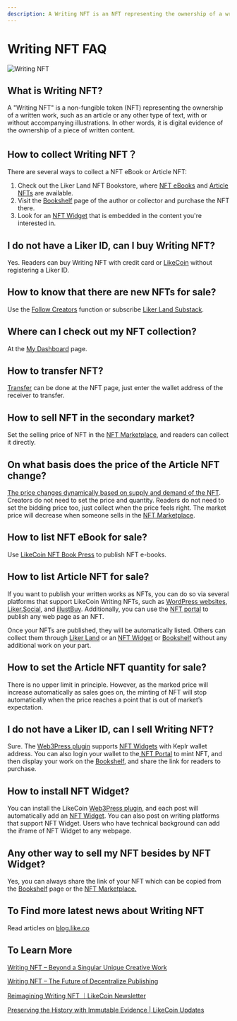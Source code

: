 ```yaml
---
description: A Writing NFT is an NFT representing the ownership of a written work
---
```


# Writing NFT FAQ

![Writing NFT](../.gitbook/assets/likecoin\_ad115\_writingnft\_b-01.jpeg)

## What is Writing NFT?

A "Writing NFT" is a non-fungible token (NFT) representing the ownership of a written work, such as an article or any other type of text, with or without accompanying illustrations. In other words, it is digital evidence of the ownership of a piece of written content.

## How to collect Writing NFT？

There are several ways to collect a NFT eBook or Article NFT:

1. Check out the Liker Land NFT Bookstore, where [NFT eBooks](https://liker.land/en/store) and [Article NFTs](https://liker.land/en/store/articles) are available.
2. Visit the [Bookshelf](liker-land-web/bookshelf.md) page of the author or collector and purchase the NFT there.
3. Look for an [NFT Widget](nft-portal/nft-widget.md) that is embedded in the content you're interested in.

## I do not have a Liker ID, can I buy Writing NFT?

Yes. Readers can buy Writing NFT with credit card or [LikeCoin](https://like.co/) without registering a Liker ID.

## How to know that there are new NFTs for sale?

Use the [Follow Creators](liker-land-web/follow-creators.md) function or subscribe [Liker Land Substack](https://newsletter.liker.land/).

## Where can I check out my NFT collection?

At the [My Dashboard](liker-land-web/dashboard.md) page.

## How to transfer NFT?

[Transfer](transfer-writing-nft/) can be done at the NFT page, just enter the wallet address of the receiver to transfer.

## How to sell NFT in the secondary market?

Set the selling price of NFT in the [NFT Marketplace](collect-writing-nft/nft-marketplace.md), and readers can collect it directly.

## On what basis does the price of the Article NFT change?

[The price changes dynamically based on supply and demand of the NFT](collect-writing-nft/dynamic-pricing.md). Creators do not need to set the price and quantity. Readers do not need to set the bidding price too, just collect when the price feels right. The market price will decrease when someone sells in the [NFT Marketplace](collect-writing-nft/nft-marketplace.md).

## How to list NFT eBook for sale?

Use [LikeCoin NFT Book Press](nft-book-press/) to publish NFT e-books.

## How to list Article NFT for sale?

If you want to publish your written works as NFTs, you can do so via several platforms that support LikeCoin Writing NFTs, such as [WordPress websites](../user-guide/wordpress.md), [Liker.Social](https://liker.social/), and [illustBuy](https://illustbuy.com/). Additionally, you can use the [NFT portal](https://app.like.co/nft/url) to publish any web page as an NFT.&#x20;

Once your NFTs are published, they will be automatically listed. Others can collect them through [Liker Land](https://liker.land/?utm\_source=docs) or an [NFT Widget](nft-portal/nft-widget.md) or [Bookshelf](liker-land-web/bookshelf.md) without any additional work on your part.

## How to set the Article NFT quantity for sale?

There is no upper limit in principle. However, as the marked price will increase automatically as sales goes on, the minting of NFT will stop automatically when the price reaches a point that is out of market’s expectation.

## I do not have a Liker ID, can I sell Writing NFT?

Sure. The [Web3Press plugin](../user-guide/wordpress.md) supports [NFT Widgets](nft-portal/nft-widget.md) with Keplr wallet address. You can also login your wallet to the[ NFT Portal](../developer/likenft/nft-portal/) to mint NFT, and then display your work on the [Bookshelf](liker-land-web/bookshelf.md), and share the link for readers to purchase.

## How to install NFT Widget?

You can install the LikeCoin [Web3Press plugin](../user-guide/wordpress.md), and each post will automatically add an [NFT Widget](nft-portal/nft-widget.md). You can also post on writing platforms that support NFT Widget. Users who have technical background can add the iframe of NFT Widget to any webpage.

## Any other way to sell my NFT besides by NFT Widget?

Yes, you can always share the link of your NFT which can be copied from the [Bookshelf](liker-land-web/bookshelf.md) page or the [NFT Marketplace.](collect-writing-nft/nft-marketplace.md)

## To Find more latest news about Writing NFT

Read articles on [blog.like.co](https://blog.like.co/en/)

## To Learn More

[Writing NFT – Beyond a Singular Unique Creative Work](https://blog.like.co/en/writing-nft-beyond-a-singular-unique-creative-work/)

[Writing NFT – The Future of Decentralize Publishing](https://blog.like.co/en/writing-nft-medium-for-textual-works-on-web3/)

[Reimagining Writing NFT ｜LikeCoin Newsletter](https://blog.like.co/en/a-new-imagination-of-writing-nft-%EF%BD%9Clikecoin-newsletter/)

[Preserving the History with Immutable Evidence | LikeCoin Updates](https://blog.like.co/en/preserving-the-history-with-immutable-evidence-likecoin-updates/)
